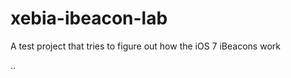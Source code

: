 xebia-ibeacon-lab
=================

A test project that tries to figure out how the iOS 7 iBeacons work

..

